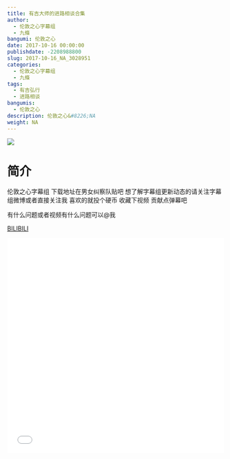 ```yaml
---
title: 有吉大师的进路相谈合集
author: 
  - 伦敦之心字幕组
  - 九條
bangumi: 伦敦之心
date: 2017-10-16 00:00:00
publishdate: -2208988800
slug: 2017-10-16_NA_3028951
categories: 
  - 伦敦之心字幕组
  - 九條
tags: 
  - 有吉弘行
  - 进路相谈
bangumis: 
  - 伦敦之心
description: 伦敦之心&#8226;NA
weight: NA
---
```


![](https://i.imgur.com/S7Ajl3L.jpg)

# 简介  
伦敦之心字幕组 下载地址在男女纠察队贴吧 想了解字幕组更新动态的请关注字幕组微博或者直接关注我 喜欢的就投个硬币 收藏下视频 贡献点弹幕吧


有什么问题或者视频有什么问题可以@我

  [BILIBILI](https://www.bilibili.com/video/av3028951/)


<div class="vcontainer">  <iframe class='video' src="//www.bilibili.com/blackboard/player.html?cid=4752265&aid=3028951" width="100%" height="500" frameborder="0" allowfullscreen="allowfullscreen"></iframe></div>
